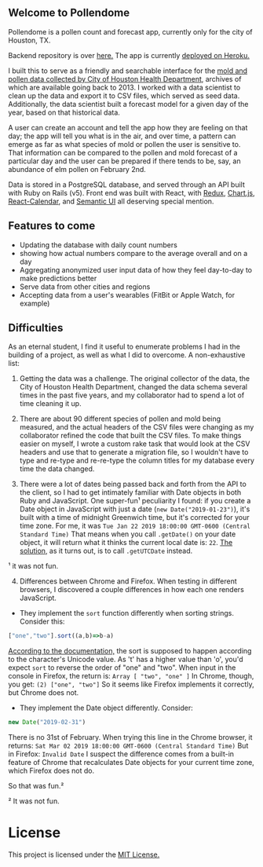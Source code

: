## Welcome to Pollendome
Pollendome is a pollen count and forecast app, currently only for the city of Houston, TX. 

Backend repository is over [here.](https://github.com/no-relation/pollendome-server) The app is currently [deployed on Heroku.](https://pollendome.herokuapp.com/)

I built this to serve as a friendly and searchable interface for the [mold and pollen data collected by City of Houston Health Department](http://www.houstontx.gov/health/Pollen-Mold/), archives of which are available going back to 2013. I worked with a data scientist to clean up the data and export it to CSV files, which served as seed data. Additionally, the data scientist built a forecast model for a given day of the year, based on that historical data. 

A user can create an account and tell the app how they are feeling on that day; the app will tell you what is in the air, and over time, a pattern can emerge as far as what species of mold or pollen the user is sensitive to. That information can be compared to the pollen and mold forecast of a particular day and the user can be prepared if there tends to be, say, an abundance of elm pollen on February 2nd.

Data is stored in a PostgreSQL database, and served through an API built with Ruby on Rails (v5). Front end was built with React, with [Redux][1], [Chart.js][2], [React-Calendar][3], and [Semantic UI][4] all deserving special mention.

[1]: https://github.com/reduxjs/react-redux
[2]: https://www.npmjs.com/package/react-chartjs-2
[3]: https://www.npmjs.com/package/react-calendar
[4]: https://react.semantic-ui.com/

## Features to come
- Updating the database with daily count numbers
- showing how actual numbers compare to the average overall and on a day
- Aggregating anonymized user input data of how they feel day-to-day to make predictions better
- Serve data from other cities and regions
- Accepting data from a user's wearables (FitBit or Apple Watch, for example)

## Difficulties
As an eternal student, I find it useful to enumerate problems I had in the building of a project, as well as what I did to overcome. 
A non-exhaustive list:

1. Getting the data was a challenge. The original collector of the data, the City of Houston Health Department, changed the data schema several times in the past five years, and my collaborator had to spend a lot of time cleaning it up.

2. There are about 90 different species of pollen and mold being measured, and the actual headers of the CSV files were changing as my collaborator refined the code that built the CSV files. To make things easier on myself, I wrote a custom rake task that would look at the CSV headers and use that to generate a migration file, so I wouldn't have to type and re-type and re-re-type the column titles for my database every time the data changed.

3. There were a lot of dates being passed back and forth from the API to the client, so I had to get intimately familiar with Date objects in both Ruby and JavaScript. One super-fun¹ peculiarity I found: if you create a Date object in JavaScript with just a date (`new Date("2019-01-23")`), it's built with a time of midnight Greenwich time, but it's corrected for your time zone. For me, it was `Tue Jan 22 2019 18:00:00 GMT-0600 (Central Standard Time)` That means when you call `.getDate()` on your date object, it will return what it thinks the current local date is: `22`. [The solution](https://stackoverflow.com/questions/7556591/is-the-javascript-date-object-always-one-day-off), as it turns out, is to call `.getUTCDate` instead.

¹ it was not fun.

4. Differences between Chrome and Firefox. When testing in different browsers, I discovered a couple differences in how each one renders JavaScript. 
  - They implement the `sort` function differently when sorting strings. Consider this:
```javascript
["one","two"].sort((a,b)=>b-a)
```

 [According to the documentation,](https://developer.mozilla.org/en-US/docs/Web/JavaScript/Reference/Global_Objects/Array/sort) the sort is supposed to happen according to the character's Unicode value. As 't' has a higher value than 'o', you'd expect `sort` to reverse the order of "one" and "two".
 When input in the console in Firefox, the return is:
 ```Array [ "two", "one" ]```
 In Chrome, though, you get: 
 ```(2) ["one", "two"]```
  So it seems like Firefox implements it correctly, but Chrome does not.
 
- They implement the Date object differently. Consider:
```javascript
new Date("2019-02-31")
```

 There is no 31st of February. When trying this line in the Chrome browser, it returns:
 ```Sat Mar 02 2019 18:00:00 GMT-0600 (Central Standard Time)```
 But in Firefox:
 ```Invalid Date```
 I suspect the difference comes from a built-in feature of Chrome that recalculates Date objects for your current time zone, which Firefox does not do.
 
 So that was fun.²
 
² It was not fun.

# License
This project is licensed under the [MIT License.](./LICENSE) 

<!--
This project was bootstrapped with [Create React App](https://github.com/facebook/create-react-app).

## Available Scripts

In the project directory, you can run:

### `npm start`

Runs the app in the development mode.<br>
Open [http://localhost:3000](http://localhost:3000) to view it in the browser.

The page will reload if you make edits.<br>
You will also see any lint errors in the console.

### `npm test`

Launches the test runner in the interactive watch mode.<br>
See the section about [running tests](https://facebook.github.io/create-react-app/docs/running-tests) for more information.

### `npm run build`

Builds the app for production to the `build` folder.<br>
It correctly bundles React in production mode and optimizes the build for the best performance.

The build is minified and the filenames include the hashes.<br>
Your app is ready to be deployed!

See the section about [deployment](https://facebook.github.io/create-react-app/docs/deployment) for more information.

### `npm run eject`

**Note: this is a one-way operation. Once you `eject`, you can’t go back!**

If you aren’t satisfied with the build tool and configuration choices, you can `eject` at any time. This command will remove the single build dependency from your project.

Instead, it will copy all the configuration files and the transitive dependencies (Webpack, Babel, ESLint, etc) right into your project so you have full control over them. All of the commands except `eject` will still work, but they will point to the copied scripts so you can tweak them. At this point you’re on your own.

You don’t have to ever use `eject`. The curated feature set is suitable for small and middle deployments, and you shouldn’t feel obligated to use this feature. However we understand that this tool wouldn’t be useful if you couldn’t customize it when you are ready for it.

## Learn More

You can learn more in the [Create React App documentation](https://facebook.github.io/create-react-app/docs/getting-started).

To learn React, check out the [React documentation](https://reactjs.org/).

### Code Splitting

This section has moved here: https://facebook.github.io/create-react-app/docs/code-splitting

### Analyzing the Bundle Size

This section has moved here: https://facebook.github.io/create-react-app/docs/analyzing-the-bundle-size

### Making a Progressive Web App

This section has moved here: https://facebook.github.io/create-react-app/docs/making-a-progressive-web-app

### Advanced Configuration

This section has moved here: https://facebook.github.io/create-react-app/docs/advanced-configuration

### Deployment

This section has moved here: https://facebook.github.io/create-react-app/docs/deployment

### `npm run build` fails to minify

This section has moved here: https://facebook.github.io/create-react-app/docs/troubleshooting#npm-run-build-fails-to-minify
-->

